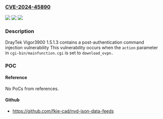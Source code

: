 ### [CVE-2024-45890](https://cve.mitre.org/cgi-bin/cvename.cgi?name=CVE-2024-45890)
![](https://img.shields.io/static/v1?label=Product&message=n%2Fa&color=blue)
![](https://img.shields.io/static/v1?label=Version&message=n%2Fa&color=blue)
![](https://img.shields.io/static/v1?label=Vulnerability&message=n%2Fa&color=brighgreen)

### Description

DrayTek Vigor3900 1.5.1.3 contains a post-authentication command injection vulnerability This vulnerability occurs when the `action` parameter in `cgi-bin/mainfunction.cgi` is set to `download_ovpn.`

### POC

#### Reference
No PoCs from references.

#### Github
- https://github.com/fkie-cad/nvd-json-data-feeds

